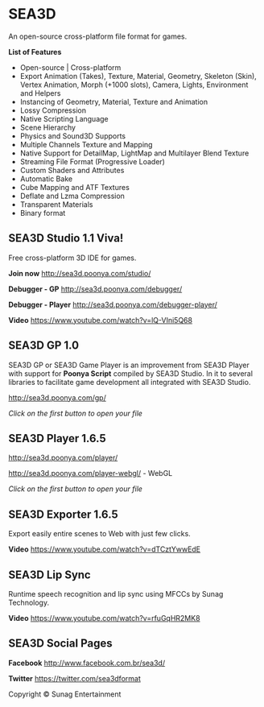 SEA3D
==

An open-source cross-platform file format for games.

**List of Features**

* Open-source | Cross-platform
* Export Animation (Takes), Texture, Material, Geometry, Skeleton (Skin), Vertex Animation, Morph (+1000 slots), Camera, Lights, Environment and Helpers
* Instancing of Geometry, Material, Texture and Animation
* Lossy Compression
* Native Scripting Language
* Scene Hierarchy
* Physics and Sound3D Supports
* Multiple Channels Texture and Mapping
* Native Support for DetailMap, LightMap and Multilayer Blend Texture
* Streaming File Format (Progressive Loader)
* Custom Shaders and Attributes
* Automatic Bake
* Cube Mapping and ATF Textures
* Deflate and Lzma Compression
* Transparent Materials
* Binary format

SEA3D Studio 1.1 Viva!
--
Free cross-platform 3D IDE for games.

**Join now** http://sea3d.poonya.com/studio/

**Debugger - GP** http://sea3d.poonya.com/debugger/

**Debugger - Player** http://sea3d.poonya.com/debugger-player/

**Video** https://www.youtube.com/watch?v=lQ-VIni5Q68

SEA3D GP 1.0
--
SEA3D GP or SEA3D Game Player is an improvement from SEA3D Player with support for **Poonya Script** compiled by SEA3D Studio. In it to several libraries to facilitate game development all integrated with SEA3D Studio.

http://sea3d.poonya.com/gp/

*Click on the first button to open your file*

SEA3D Player 1.6.5
--
http://sea3d.poonya.com/player/

http://sea3d.poonya.com/player-webgl/ - WebGL

*Click on the first button to open your file*

SEA3D Exporter 1.6.5
--
Export easily entire scenes to Web with just few clicks.

**Video** https://www.youtube.com/watch?v=dTCztYwwEdE

SEA3D Lip Sync
--
Runtime speech recognition and lip sync using MFCCs by Sunag Technology. 

**Video** https://www.youtube.com/watch?v=rfuGqHR2MK8

SEA3D Social Pages
--

**Facebook** http://www.facebook.com.br/sea3d/

**Twitter** https://twitter.com/sea3dformat

Copyright © Sunag Entertainment
